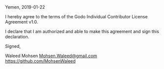 Yemen, 2019-01-22

I hereby agree to the terms of the Godo Individual Contributor License
Agreement v1.0.

I declare that I am authorized and able to make this agreement and sign this
declaration.

Signed,

Waleed Mohsen Mohsen.Waleed@gmail.com https://github.com/MohsenWaleed
